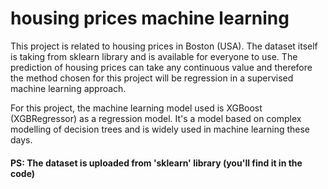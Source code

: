 # housing prices machine learning

This project is related to housing prices in Boston (USA). The dataset itself is taking from sklearn library and is available for everyone to use. The prediction of housing prices can take any continuous value and therefore the method chosen for this project will be regression in a supervised machine learning approach.

For this project, the machine learning model used is XGBoost (XGBRegressor) as a regression model. It's a model based on complex modelling of decision trees and is widely used in machine learning these days.

#### PS: The dataset is uploaded from 'sklearn' library (you'll find it in the code)
